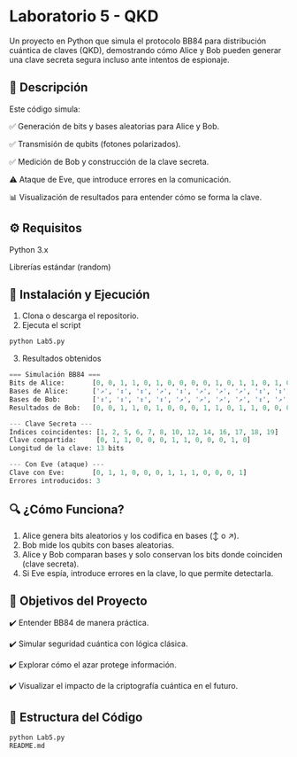 # Laboratorio 5 - QKD

Un proyecto en Python que simula el protocolo BB84 para distribución cuántica de claves (QKD), demostrando cómo Alice y Bob pueden generar una clave secreta segura incluso ante intentos de espionaje.


## 📌 Descripción
Este código simula:

✅ Generación de bits y bases aleatorias para Alice y Bob.

✅ Transmisión de qubits (fotones polarizados).

✅ Medición de Bob y construcción de la clave secreta.

⚠️ Ataque de Eve, que introduce errores en la comunicación.

📊 Visualización de resultados para entender cómo se forma la clave.


## ⚙️ Requisitos
Python 3.x

Librerías estándar (random)

## 🚀 Instalación y Ejecución

1. Clona o descarga el repositorio.
2. Ejecuta el script

```python
python Lab5.py
```
3. Resultados obtenidos
```python
=== Simulación BB84 ===
Bits de Alice:       [0, 0, 1, 1, 0, 1, 0, 0, 0, 0, 1, 0, 1, 1, 0, 1, 0, 0, 1, 0]
Bases de Alice:      ['↗', '↕', '↕', '↗', '↕', '↗', '↗', '↗', '↕', '↕', '↕', '↗', '↕', '↕', '↕', '↗', '↗', '↗', '↕', '↗']
Bases de Bob:        ['↕', '↕', '↕', '↕', '↗', '↗', '↗', '↗', '↕', '↗', '↕', '↕', '↕', '↗', '↕', '↕', '↗', '↗', '↕', '↗']
Resultados de Bob:   [0, 0, 1, 1, 0, 1, 0, 0, 0, 1, 1, 0, 1, 1, 0, 0, 0, 0, 1, 0]

--- Clave Secreta ---
Índices coincidentes: [1, 2, 5, 6, 7, 8, 10, 12, 14, 16, 17, 18, 19]
Clave compartida:     [0, 1, 1, 0, 0, 0, 1, 1, 0, 0, 0, 1, 0]
Longitud de la clave: 13 bits

--- Con Eve (ataque) ---
Clave con Eve:       [0, 1, 1, 0, 0, 0, 1, 1, 1, 0, 0, 0, 1]
Errores introducidos: 3
```

## 🔍 ¿Cómo Funciona?
1. Alice genera bits aleatorios y los codifica en bases (↕ o ↗).
2. Bob mide los qubits con bases aleatorias.
3. Alice y Bob comparan bases y solo conservan los bits donde coinciden (clave secreta).
4. Si Eve espía, introduce errores en la clave, lo que permite detectarla.

## 🎯 Objetivos del Proyecto
✔️ Entender BB84 de manera práctica.

✔️ Simular seguridad cuántica con lógica clásica.

✔️ Explorar cómo el azar protege información.

✔️ Visualizar el impacto de la criptografía cuántica en el futuro.


## 📁 Estructura del Código
```python
python Lab5.py
README.md  
```